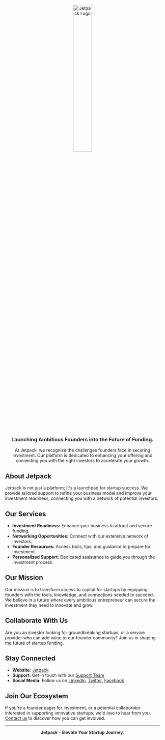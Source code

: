 <p align="center">
    <a href="https://gojetpack.co.uk/login">
        <img src="https://assets-global.website-files.com/663c83a952f3e2ab4628ab65/663ca57e5adc280e7e4276f2_Jetpack%20Logo%20Horizontal.png" alt="Jetpack Logo" width="35%">
    </a>
    <br /><br />
    <h3 align="center">Launching Ambitious Founders into the Future of Funding.</h3>
</p>

<p align="center">
    At Jetpack, we recognize the challenges founders face in securing investment. Our platform is dedicated to enhancing your offering and connecting you with the right investors to accelerate your growth.
</p>

## About Jetpack

Jetpack is not just a platform; it's a launchpad for startup success. We provide tailored support to refine your business model and improve your investment readiness, connecting you with a network of potential investors.

## Our Services

- **Investment Readiness:** Enhance your business to attract and secure funding.
- **Networking Opportunities:** Connect with our extensive network of investors.
- **Founder Resources:** Access tools, tips, and guidance to prepare for investment.
- **Personalized Support:** Dedicated assistance to guide you through the investment process.

## Our Mission

Our mission is to transform access to capital for startups by equipping founders with the tools, knowledge, and connections needed to succeed. We believe in a future where every ambitious entrepreneur can secure the investment they need to innovate and grow.

## Collaborate With Us

Are you an investor looking for groundbreaking startups, or a service provider who can add value to our founder community? Join us in shaping the future of startup funding.

## Stay Connected

- **Website:** [Jetpack](https://gojetpack.co.uk/login)
- **Support:** Get in touch with our [Support Team](mailto:admin@gojetpack.co.uk)
- **Social Media:** Follow us on [LinkedIn](https://www.linkedin.com/company/jetpackplatform), [Twitter](https://twitter.com/jetpackplatform), [Facebook](https://www.facebook.com/jetpackplatform)

## Join Our Ecosystem

If you're a founder eager for investment, or a potential collaborator interested in supporting innovative startups, we'd love to hear from you. [Contact us](mailto:admin@gojetpack.co.uk) to discover how you can get involved.

---

<p align="center">
    <strong>Jetpack - Elevate Your Startup Journey.</strong>
</p>
